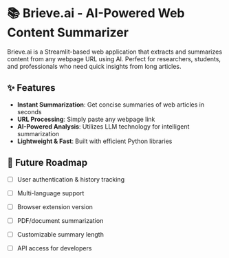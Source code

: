 # 📚 Brieve.ai - AI-Powered Web Content Summarizer


Brieve.ai is a Streamlit-based web application that extracts and summarizes content from any webpage URL using AI. Perfect for researchers, students, and professionals who need quick insights from long articles.

## ✨ Features
- **Instant Summarization**: Get concise summaries of web articles in seconds
- **URL Processing**: Simply paste any webpage link
- **AI-Powered Analysis**: Utilizes LLM technology for intelligent summarization
- **Lightweight & Fast**: Built with efficient Python libraries

## 🚀 Future Roadmap
- [ ] User authentication & history tracking
- [ ] Multi-language support
- [ ] Browser extension version
- [ ] PDF/document summarization
- [ ] Customizable summary length
- [ ] API access for developers


